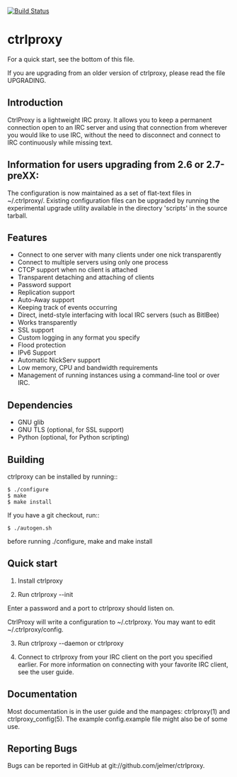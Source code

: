 [![Build Status](https://travis-ci.org/jelmer/ctrlproxy.png?branch=master)](https://travis-ci.org/jelmer/ctrlproxy)

ctrlproxy
=========

For a quick start, see the bottom of this file.

If you are upgrading from an older version of ctrlproxy, please read the
file UPGRADING.

Introduction
------------
CtrlProxy is a lightweight IRC proxy. It allows you to keep a permanent
connection open to an IRC server and using that connection from wherever
you would like to use IRC, without the need to disconnect and connect to IRC
continuously while missing text.

Information for users upgrading from 2.6 or 2.7-preXX:
------------------------------------------------------

The configuration is now maintained as a set of flat-text files in
~/.ctrlproxy/. Existing configuration files can be upgraded by
running the experimental upgrade utility available in the directory 'scripts'
in the source tarball.

Features
--------
 * Connect to one server with many clients under one nick transparently
 * Connect to multiple servers using only one process
 * CTCP support when no client is attached
 * Transparent detaching and attaching of clients
 * Password support
 * Replication support
 * Auto-Away support
 * Keeping track of events occurring
 * Direct, inetd-style interfacing with local IRC servers (such as BitlBee)
 * Works transparently
 * SSL support
 * Custom logging in any format you specify
 * Flood protection
 * IPv6 Support
 * Automatic NickServ support
 * Low memory, CPU and bandwidth requirements
 * Management of running instances using a command-line tool or
   over IRC.

Dependencies
------------
 * GNU glib
 * GNU TLS (optional, for SSL support)
 * Python (optional, for Python scripting)

Building
--------

ctrlproxy can be installed by running::

	$ ./configure
	$ make
	$ make install

If you have a git checkout, run::

	$ ./autogen.sh

before running ./configure, make and make install

Quick start
-----------

1. Install ctrlproxy

2. Run ctrlproxy --init

Enter a password and a port to ctrlproxy should listen on.

CtrlProxy will write a configuration to ~/.ctrlproxy. You may
want to edit ~/.ctrlproxy/config.

3. Run ctrlproxy --daemon or ctrlproxy

4. Connect to ctrlproxy from your IRC client on the port you specified earlier.
For more information on connecting with your favorite IRC client, see the
user guide.

Documentation
-------------
Most documentation is in the user guide and the
manpages: ctrlproxy(1) and ctrlproxy\_config(5).
The example config.example file might also be of some use.

Reporting Bugs
--------------
Bugs can be reported in GitHub at git://github.com/jelmer/ctrlproxy.
